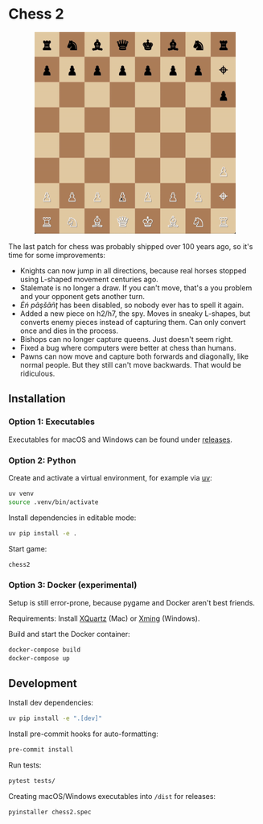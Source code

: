 # Chess 2

<p align="center">
    <img width="400" height="400" src="demo.gif" alt="Demo">
</p>

The last patch for chess was probably shipped over 100 years ago, so it's time for some improvements:

* Knights can now jump in all directions, because real horses stopped using L-shaped movement centuries ago.
* Stalemate is no longer a draw. If you can't move, that's a you problem and your opponent gets another turn.
* *Ėń pãşšãñţ*  has been disabled, so nobody ever has to spell it again.
* Added a new piece on h2/h7, the spy. Moves in sneaky L-shapes, but converts enemy pieces instead of capturing them. Can only convert once and dies in the process.
* Bishops can no longer capture queens. Just doesn't seem right.
* Fixed a bug where computers were better at chess than humans.
* Pawns can now move and capture both forwards and diagonally, like normal people. But they still can't move backwards. That would be ridiculous.


## Installation

### Option 1: Executables

Executables for macOS and Windows can be found under [releases](https://github.com/amagrabi/chess2/releases).

### Option 2: Python

Create and activate a virtual environment, for example via [uv](https://docs.astral.sh/uv/getting-started/installation/):

```sh
uv venv
source .venv/bin/activate
```

Install dependencies in editable mode:
```sh
uv pip install -e .
```

Start game:
```sh
chess2
```

### Option 3: Docker (experimental)

Setup is still error-prone, because pygame and Docker aren't best friends.

Requirements: Install [XQuartz](https://www.xquartz.org/) (Mac) or [Xming](https://sourceforge.net/projects/xming/) (Windows). 

Build and start the Docker container:
```sh
docker-compose build
docker-compose up
```

## Development

Install dev dependencies:
```sh
uv pip install -e ".[dev]"
```

Install pre-commit hooks for auto-formatting:
```sh
pre-commit install
```

Run tests:
```sh
pytest tests/
```

Creating macOS/Windows executables into `/dist` for releases:
```sh
pyinstaller chess2.spec
```
